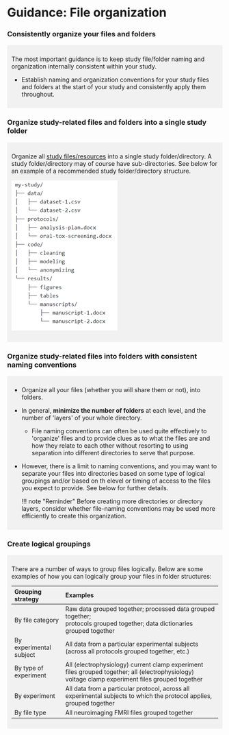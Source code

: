 # Guidance: File organization

### Consistently organize your files and folders

<div markdown="1" style="background-color:rgba(0, 0, 0, 0.0470588); text-align:left; vertical-align: top; padding:10px 10px; margin-bottom: 10px;">

The most important guidance is to keep study file/folder naming and organization internally consistent within your study.  

* Establish naming and organization conventions for your study files and folders at the start of your study and consistently apply them throughout.

</div>

### Organize study-related files and folders into a single study folder

<div markdown="1" style="background-color:rgba(0, 0, 0, 0.0470588); text-align:left; vertical-align: top; padding:10px 10px; margin-bottom: 10px;">

Organize all [study files/resources](../terms/index.md#study-filesresources) into a single study folder/directory. A study folder/directory may of course have sub-directories. See below for an example of a recommended study folder/directory structure.

![](../assets/example-dir-structure-4-without-dsc-pkg.png)

</div>

### Organize study-related files into folders with consistent naming conventions

<div markdown="1" style="background-color:rgba(0, 0, 0, 0.0470588); text-align:left; vertical-align: top; padding:10px 10px; margin-bottom: 10px;">

* Organize all your files (whether you will share them or not), into folders.
* In general, **minimize the number of folders** at each level, and the number of 'layers' of your whole directory.
    *   File naming conventions can often be used quite effectively to 'organize' files and to provide clues as to what the files are and how they relate to each other without resorting to using separation into different directories to serve that purpose.
* However, there is a limit to naming conventions, and you may want to separate your files into directories based on some type of logical groupings and/or based on th elevel or timing of access to the files you expect to provide. See below for further details.

    !!! note "Reminder"
        Before creating more directories or directory layers, consider whether file-naming conventions may be used more efficiently to create this organization.

</div>

### Create logical groupings

<div markdown="1" style="background-color:rgba(0, 0, 0, 0.0470588); text-align:left; vertical-align: top; padding:10px 10px; margin-bottom: 10px;">

There are a number of ways to group files logically. Below are some examples of how you can logically group your files in folder structures:

| Grouping strategy      | Examples                                                  |
| :---------             | :---------------------------------------------------------|
| By file category       | Raw data grouped together; processed data grouped together; <br>protocols grouped together; data dictionaries grouped together|
| By experimental subject| All data from a particular experimental subjects (across all protocols grouped together, etc.) |
| By type of experiment  | All (electrophysiology) current clamp experiment files grouped together; all (electrophysiology) voltage clamp experiment files grouped together |
| By experiment          | All data from a particular protocol, across all experimental subjects to which the protocol applies, grouped together |
| By file type           | All neuroimaging FMRI files grouped together |


</div>

